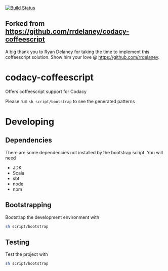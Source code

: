 [![Build Status](https://circleci.com/gh/codacy/codacy-pylint.svg?style=shield&circle-token=:circle-token)](https://circleci.com/gh/codacy/codacy-pylint)

## Forked from https://github.com/rrdelaney/codacy-coffeescript

A big thank you to Ryan Delaney for taking the time to implement this coffeescript solution. Show him your love @ https://github.com/rrdelaney.


# codacy-coffeescript

Offers coffeescript support for Codacy

Please run `sh script/bootstrap` to see the generated patterns

# Developing

## Dependencies
There are some dependencies not installed by the bootstrap script. You will need
* JDK
* Scala
* sbt
* node
* npm

## Bootstrapping
Bootstrap the development environment with

```bash
sh script/bootstrap
```

## Testing
Test the project with

```bash
sh script/bootstrap
```
